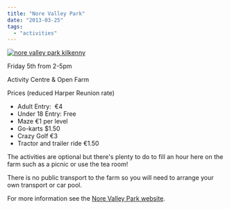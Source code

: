 ```yaml
---
title: "Nore Valley Park"
date: "2013-03-25"
tags:
  - "activities"
---
```


[![nore valley park kilkenny](https://f001.backblazeb2.com/file/harperfamily-media/544117_433050773438690_2113137294_n.jpg)](https://f001.backblazeb2.com/file/harperfamily-media/544117_433050773438690_2113137294_n.jpg)

Friday 5th from 2-5pm

Activity Centre & Open Farm

Prices (reduced Harper Reunion rate)

- Adult Entry:  €4
- Under 18 Entry: Free
- Maze €1 per level
- Go-karts $1.50
- Crazy Golf €3
- Tractor and trailer ride €1.50

The activities are optional but there's plenty to do to fill an hour here on the farm such as a picnic or use the tea room!

There is no public transport to the farm so you will need to arrange your own transport or car pool.

For more information see the [Nore Valley Park website](http://www.norevalleypark.com/).
